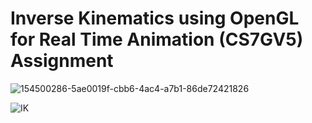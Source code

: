 # Inverse Kinematics using OpenGL for Real Time Animation (CS7GV5) Assignment

![154500286-5ae0019f-cbb6-4ac4-a7b1-86de72421826](https://user-images.githubusercontent.com/57908067/154500417-7eb0327b-995e-4021-bff1-60dee8b99726.gif)

![IK](https://user-images.githubusercontent.com/57908067/155179171-6168ac9a-9664-4789-8857-c800660f9cbd.gif)
